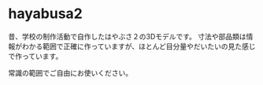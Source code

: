 # hayabusa2

昔、学校の制作活動で自作したはやぶさ２の3Dモデルです。
寸法や部品類は情報がわかる範囲で正確に作っていますが、ほとんど目分量やだいたいの見た感じで作っています。

常識の範囲でご自由にお使いください。
